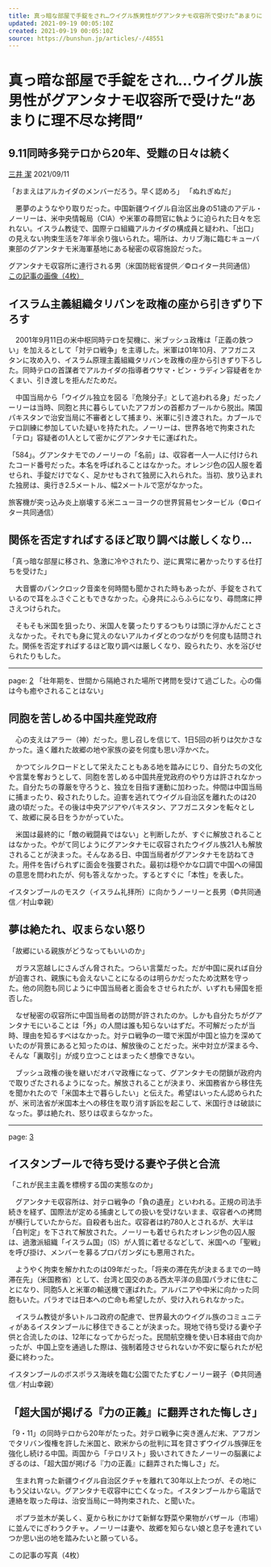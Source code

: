 ```yaml
---
title: 真っ暗な部屋で手錠をされ…ウイグル族男性がグアンタナモ収容所で受けた“あまりに理不尽な拷問” | 文春オンライン
updated: 2021-09-19 00:05:10Z
created: 2021-09-19 00:05:10Z
source: https://bunshun.jp/articles/-/48551
---
```


# 真っ暗な部屋で手錠をされ…ウイグル族男性がグアンタナモ収容所で受けた“あまりに理不尽な拷問”

## 9.11同時多発テロから20年、受難の日々は続く

 [三井 潔](https://bunshun.jp/list/author/5dce8b837765611ab6190100)
 2021/09/11

「おまえはアルカイダのメンバーだろう。早く認めろ」
「ぬれぎぬだ」

　悪夢のようなやり取りだった。中国新疆ウイグル自治区出身の51歳のアデル・ノーリーは、米中央情報局（CIA）や米軍の尋問官に執ように迫られた日々を忘れない。イスラム教徒で、国際テロ組織アルカイダの構成員と疑われ、「出口」の見えない拘束生活を7年半余り強いられた。場所は、カリブ海に臨むキューバ東部のグアンタナモ米海軍基地にある秘密の収容施設だった。

グアンタナモ収容所に連行される男（米国防総省提供／©ロイター共同通信）
[この記事の画像（4枚）](https://bunshun.jp/articles/photo/48551)

## イスラム主義組織タリバンを政権の座から引きずり下ろす

　2001年9月11日の米中枢同時テロを契機に、米ブッシュ政権は「正義の鉄つい」を加えるとして「対テロ戦争」を主導した。米軍は01年10月、アフガニスタンに攻め入り、イスラム原理主義組織タリバンを政権の座から引きずり下ろした。同時テロの首謀者でアルカイダの指導者ウサマ・ビン・ラディン容疑者をかくまい、引き渡しを拒んだためだ。

　中国当局から「ウイグル独立を図る『危険分子』として追われる身」だったノーリーは当時、同胞と共に暮らしていたアフガンの首都カブールから脱出。隣国パキスタンで治安当局に不審者として捕まり、米軍に引き渡された。カブールでテロ訓練に参加していた疑いを持たれた。ノーリーは、世界各地で拘束された「テロ」容疑者の1人として密かにグアンタナモに運ばれた。

「584」。グアンタナモでのノーリーの「名前」は、収容者一人一人に付けられたコード番号だった。本名を呼ばれることはなかった。オレンジ色の囚人服を着せられ、手錠だけでなく、足かせもされて独房に入れられた。当初、放り込まれた独房は、奥行き2.5メートル、幅2メートルで窓がなかった。

旅客機が突っ込み炎上崩壊する米ニューヨークの世界貿易センタービル（©ロイター共同通信）

## 関係を否定すればするほど取り調べは厳しくなり…

「真っ暗な部屋に移され、急激に冷やされたり、逆に異常に暑かったりする仕打ちを受けた」

　大音響のパンクロック音楽を何時間も聞かされた時もあったが、手錠をされているので耳をふさぐこともできなかった。心身共にふらふらになり、尋問席に押さえつけられた。

　そもそも米国を狙ったり、米国人を襲ったりするつもりは頭に浮かんだことさえなかった。それでも身に覚えのないアルカイダとのつながりを何度も詰問された。関係を否定すればするほど取り調べは厳しくなり、殴られたり、水を浴びせられたりもした。

* * *

page: [2](https://bunshun.jp/articles/-/48551?page=2)
「壮年期を、世間から隔絶された場所で拷問を受けて過ごした。心の傷は今も癒やされることはない」

## 同胞を苦しめる中国共産党政府

　心の支えはアラー（神）だった。思し召しを信じて、1日5回の祈りは欠かさなかった。遠く離れた故郷の地や家族の姿を何度も思い浮かべた。

　かつてシルクロードとして栄えたこともある地を踏みにじり、自分たちの文化や言葉を奪おうとして、同胞を苦しめる中国共産党政府のやり方は許されなかった。自分たちの尊厳を守ろうと、独立を目指す運動に加わった。仲間は中国当局に捕まったり、殺されたりした。迫害を逃れてウイグル自治区を離れたのは20歳の頃だった。その後は中央アジアやパキスタン、アフガニスタンを転々として、故郷に戻る日をうかがっていた。

　米国は最終的に「敵の戦闘員ではない」と判断したが、すぐに解放されることはなかった。やがて同じようにグアンタナモに収容されたウイグル族21人も解放されることが決まった。そんなある日、中国当局者がグアンタナモを訪ねてきた。用件を告げられずに面会を強要された。最初は穏やかな口調で中国への帰国の意思を問われたが、何も答えなかった。するとすぐに「本性」を表した。

イスタンブールのモスク（イスラム礼拝所）に向かうノーリーと長男（©共同通信／村山幸親）

## 夢は絶たれ、収まらない怒り

「故郷にいる親族がどうなってもいいのか」

　ガラス窓越しにさんざん脅された。つらい言葉だった。だが中国に戻れば自分が迫害され、親族にも会えないことになるのは明らかだったため沈黙を守った。他の同胞も同じように中国当局者と面会をさせられたが、いずれも帰国を拒否した。

　なぜ秘密の収容所に中国当局者の訪問が許されたのか。しかも自分たちがグアンタナモにいることは「外」の人間は誰も知らないはずだ。不可解だったが当時、理由を知るすべはなかった。対テロ戦争の一環で米国が中国と協力を深めていたのが背景にあると知ったのは、解放後のことだった。米中対立が深まる今、そんな「裏取引」が成り立つことはまったく想像できない。

　ブッシュ政権の後を継いだオバマ政権になって、グアンタナモの閉鎖が政府内で取りざたされるようになった。解放されることが決まり、米国務省から移住先を聞かれたので「米国本土で暮らしたい」と伝えた。希望はいったん認められたが、米司法省が米国本土への移住を取り消す訴訟を起こして、米国行きは破談になった。夢は絶たれ、怒りは収まらなかった。

* * *

page: [3](https://bunshun.jp/articles/-/48551?page=3)

## イスタンブールで待ち受ける妻や子供と合流

「これが民主主義を標榜する国の実態なのか」

　グアンタナモ収容所は、対テロ戦争の「負の遺産」といわれる。正規の司法手続きを経ず、国際法が定める捕虜としての扱いを受けないまま、収容者への拷問が横行していたからだ。自殺者も出た。収容者は約780人とされるが、大半は「白判定」を下されて解放された。ノーリーも着せられたオレンジ色の囚人服は、過激派組織「イスラム国」（IS）が人質に着せるなどして、米国への「聖戦」を呼び掛け、メンバーを募るプロパガンダにも悪用された。

　ようやく拘束を解かれたのは09年だった。「将来の滞在先が決まるまでの一時滞在先」（米国務省）として、台湾と国交のある西太平洋の島国パラオに住むことになり、同胞5人と米軍の輸送機で運ばれた。アルバニアや中米に向かった同胞もいた。パラオでは日本への亡命も希望したが、受け入れられなかった。

　イスラム教徒が多いトルコ政府の配慮で、世界最大のウイグル族のコミュニティがあるイスタンブールに移住できることが決まった。現地で待ち受ける妻や子供と合流したのは、12年になってからだった。民間航空機を使い日本経由で向かったが、中国上空を通過した際は、強制着陸させられないか不安に駆られたが杞憂に終わった。

イスタンブールのボスポラス海峡を臨む公園でたたずむノーリー親子（©共同通信／村山幸親）

## 「超大国が掲げる『力の正義』に翻弄された悔しさ」

「9・11」の同時テロから20年がたった。対テロ戦争に突き進んだ末、アフガンでタリバン復権を許した米国と、欧米からの批判に耳を貸さずウイグル族弾圧を強化し続ける中国。両国から「テロリスト」扱いされてきたノーリーの脳裏によぎるのは、「超大国が掲げる『力の正義』に翻弄された悔しさ」だ。

　生まれ育った新疆ウイグル自治区クチャを離れて30年以上たつが、その地にもう父はいない。グアンタナモ収容中に亡くなった。イスタンブールから電話で連絡を取った母は、治安当局に一時拘束された、と聞いた。

　ポプラ並木が美しく、夏から秋にかけて新鮮な野菜や果物がバザール（市場）に並んでにぎわうクチャ。ノーリーは妻や、故郷を知らない娘と息子を連れていつか思い出の地を踏みたいと願っている。

この記事の写真（4枚）